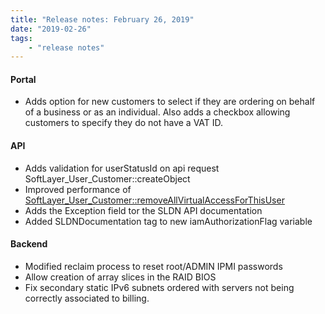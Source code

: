 ```yaml
---
title: "Release notes: February 26, 2019"
date: "2019-02-26"
tags:
    - "release notes"
---
```


#### Portal
- Adds option for new customers to select if they are ordering on behalf of a business or as an individual. Also adds a checkbox allowing customers to specify they do not have a VAT ID.

#### API
- Adds validation for userStatusId on api request SoftLayer_User_Customer::createObject
- Improved performance of [SoftLayer_User_Customer::removeAllVirtualAccessForThisUser](/reference/services/SoftLayer_User_Customer/removeAllVirtualAccessForThisUser/)
- Adds the Exception field tor the SLDN API documentation
- Added SLDNDocumentation tag to new iamAuthorizationFlag variable

#### Backend
- Modified reclaim process to reset root/ADMIN IPMI passwords
- Allow creation of array slices in the RAID BIOS
- Fix secondary static IPv6 subnets ordered with servers not being correctly associated to billing.